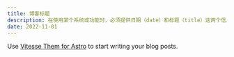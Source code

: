```yaml
---
title: 博客标题
description: 在使用某个系统或功能时，必须提供日期（date）和标题（title）这两个信息。缺少任何一个，都可能导致系统无法正常运行或无法完成操作。
date: 2022-11-01
---
```


Use [Vitesse Them for Astro](https://astro.build/themes/details/vitesse-theme-for-astro/) to start writing your blog posts.
